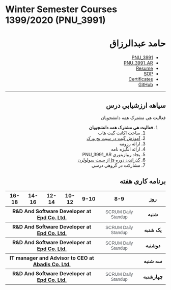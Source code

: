 # Winter Semester Courses 1399/2020 (PNU_3991)
<div dir="rtl">
   
<a name="TOC"></a>

# حامد عبدالرزاق
- [PNU_3991](https://github.com/hamed-abd/PNU_3991)
- [PNU_3991_AR](https://github.com/hamed-abd/PNU_3991_AR)
- [Resume](https://hamed-abd.github.io) 
- [SOP](https://hamed-abd.github.io/SOP/)
- [Certificates](https://hamed-abd.github.io/Certificates/)
- [GitHub](https://github.com/hamed-abd)
--------------------------

## سياهه ارزشيابي درس

 <summary>فعاليت هي مشترک همه دانشجويان</summary>
    
1. **فعاليت هي مشترک همه دانشجويان**
    1. ساخت اکانت گيت هاب
    2. [آموزش گيت در سيت پچ ورک](http://jlord.us/patchwork/)
    3. ارائه رزومه
    4. ارائه انگيزه نامه
    5. يجاد ريپازيتوري PNU_3991_AR
    6. [گذراندن دوره js از سيت سولولرن](http://Sololearn.com)
    7. مشارکت در گروهي درسي

## برنامه کاری هفته
<div align="right">

<table style="width:100%" dir="ltr">
  <tr>
    <th width="11%" >16-18</th>
    <th width="11%" >14-16</th>
    <th width="11%" >12-14</th>
    <th width="11%">10-12</th>
    <th width="11%"><span lang="fa">9</span>-10</th>
    <th width="25%"><span lang="fa">8-9</span></th>
    <th width="10%">روز</th>
  </tr>
  <tr>
    <th colspan="5" >R&D And Software Developer at <a href="http://www.epd.ir">Epd Co. Ltd.</a></th>
    <th width="15%">
	<span style="color: rgb(77, 81, 86); font-family: arial, sans-serif; font-size: 14px; font-style: normal; font-variant-ligatures: normal; font-variant-caps: normal; font-weight: 400; letter-spacing: normal; orphans: 2; text-align: left; text-indent: 0px; text-transform: none; white-space: normal; widows: 2; word-spacing: 0px; -webkit-text-stroke-width: 0px; background-color: rgb(255, 255, 255); text-decoration-thickness: initial; text-decoration-style: initial; text-decoration-color: initial; display: inline !important; float: none;">
	<span lang="en-us">SCRUM </span>Daily Standup</span></th>
    <th width="11%">شنبه</th>
  </tr>
   <tr>
    <th colspan="5" >R&D And Software Developer at <a href="http://www.epd.ir">Epd Co. Ltd.</a></th>
    <th width="15%">
	<span style="color: rgb(77, 81, 86); font-family: arial, sans-serif; font-size: 14px; font-style: normal; font-variant-ligatures: normal; font-variant-caps: normal; font-weight: 400; letter-spacing: normal; orphans: 2; text-align: left; text-indent: 0px; text-transform: none; white-space: normal; widows: 2; word-spacing: 0px; -webkit-text-stroke-width: 0px; background-color: rgb(255, 255, 255); text-decoration-thickness: initial; text-decoration-style: initial; text-decoration-color: initial; display: inline !important; float: none;">
	<span lang="en-us">SCRUM </span>Daily Standup</span></th>
    <th width="11%">يک شنبه</th>
  </tr>
   <tr>
    <th colspan="5" >R&D And Software Developer at <a href="http://www.epd.ir">Epd Co. Ltd.</a></th>
    <th width="15%">
	<span style="color: rgb(77, 81, 86); font-family: arial, sans-serif; font-size: 14px; font-style: normal; font-variant-ligatures: normal; font-variant-caps: normal; font-weight: 400; letter-spacing: normal; orphans: 2; text-align: left; text-indent: 0px; text-transform: none; white-space: normal; widows: 2; word-spacing: 0px; -webkit-text-stroke-width: 0px; background-color: rgb(255, 255, 255); text-decoration-thickness: initial; text-decoration-style: initial; text-decoration-color: initial; display: inline !important; float: none;">
	<span lang="en-us">SCRUM </span>Daily Standup</span></th>   
    <th width="11%">دوشنبه</th>
  </tr>
   <tr>
    <th colspan="5" >IT manager and Advisor to CEO at
	<span lang="en-us"><a href="http://www.abadis365.com/">Abadis Co. Ltd.</a></span></th>
    <th width="15%" >&nbsp;</th>
    <th width="11%">سه شنبه</th>
  </tr>
   <tr>
    <th colspan="5" >R&D And Software Developer at <a href="http://www.epd.ir">Epd Co. Ltd.</a></th>
    <th width="15%">
	<span style="color: rgb(77, 81, 86); font-family: arial, sans-serif; font-size: 14px; font-style: normal; font-variant-ligatures: normal; font-variant-caps: normal; font-weight: 400; letter-spacing: normal; orphans: 2; text-align: left; text-indent: 0px; text-transform: none; white-space: normal; widows: 2; word-spacing: 0px; -webkit-text-stroke-width: 0px; background-color: rgb(255, 255, 255); text-decoration-thickness: initial; text-decoration-style: initial; text-decoration-color: initial; display: inline !important; float: none;">
	<span lang="en-us">SCRUM </span>Daily Standup</span></th>   
    <th width="11%">چهارشنبه</th>
  </tr>
   </table>
</div>
</div>

